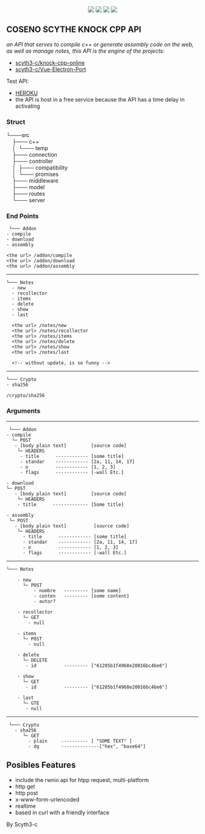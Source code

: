  <div align="center"> 
   <img src="https://img.shields.io/static/v1?label=update in&message=A Week&color=success">
   <img src="https://img.shields.io/static/v1?label=version&message=1.0.0&color=green">
   <img src="https://img.shields.io/static/v1?label=licence&message=MIT&color=red">
   <img src="https://img.shields.io/static/v1?label=CONTRIBUTIONS&message=ALL WELCOME&color=green"> 
 </div>
 
 ## COSENO SCYTHE KNOCK CPP  API 
 
 _an API that serves to compile c++ or generate assembly code on the web, as well as manage notes, this API is the engine of the projects:_
 
- [scyth3-c/knock-cpp-online](https://github.com/scyth3-c/knock-cpp-online) <br>
- [scyth3-c/Vue-Electron-Port](https://github.com/scyth3-c/Vue-Electron-Port) <br/>
 
 Test API: 
  - [HEROKU](https://radiant-dusk-88409.herokuapp.com/) <br>
  - the API is host in a free service because the API has a time delay in activating
 
 ### Struct 
 
 └───src <br/>
 &nbsp;&nbsp;&nbsp;&nbsp;├─── c++<br/>
 &nbsp;&nbsp;&nbsp;&nbsp;│&nbsp;   └─── temp<br/>
 &nbsp;&nbsp;&nbsp;&nbsp;├─── connection<br/>
 &nbsp;&nbsp;&nbsp;&nbsp;├─── controller<br/>
 &nbsp;&nbsp;&nbsp;&nbsp;│&nbsp;   ├─── compatibility<br/>
 &nbsp;&nbsp;&nbsp;&nbsp;│&nbsp;   └─── promises<br/>
 &nbsp;&nbsp;&nbsp;&nbsp;├─── middleware<br/>
 &nbsp;&nbsp;&nbsp;&nbsp;├─── model<br/>
 &nbsp;&nbsp;&nbsp;&nbsp;├─── routes<br/>
 &nbsp;&nbsp;&nbsp;&nbsp;└─── server<br/>
    
   
 ### End Points
    
     └─── Addon
    - compile
    - download 
    - assembly
    
    <the url> /addon/compile
    <the url> /addon/download
    <the url> /addon/assembly
    
   <hr/>
       
    └─── Notes 
      - new
      - recollector
      - items
      - delete
      - show
      - last
      
      <the url> /notes/new
      <the url> /notes/recollector
      <the url> /notes/items
      <the url> /notes/delete
      <the url> /notes/show
      <the url> /notes/last
      
      <!-- without update, is so funny -->
   
    
   <hr/>
   
    └─── Crypto
    - sha256
      
    /crypto/sha256
  
  
  
 ### Arguments
 
  <hr/>
   
     └─── Addon
    - compile
      └─ POST
       - [body plain text]         [source code]
        └─ HEADERS    
         - title      ------------ [some title]
         - standar    ------------ [2a, 11, 14, 17]
         - o          ------------ [1, 2, 3]
         - flags      ------------ [-wall Etc.]
   
    - download 
    └─ POST
       - [body plain text]         [source code]
        └─ HEADERS
        - title      ------------- [Some title]                      
        
    - assembly
     └─ POST
       - [body plain text]          [source code]
        └─ HEADERS    
          - title      ------------ [some title]
          - standar    ------------ [2a, 11, 14, 17]
          - o          ------------ [1, 2, 3]
          - flags      ------------ [-wall Etc.]
         
         
   <hr/>
   
 
    └─── Notes 
    
        - new
          └─ POST 
              - nombre   --------- [some name]
              - conten   --------- [some content]
              - autor?
        
        - recollector
          └─ GET
            - null
          
        - items
          └─ POST
            - null
            
        - delete
          └─ DELETE
           - id          --------- ["61205b1f4968e20016bc4be6"] 
           
        - show
          └─ GET 
           - id          --------- ["61205b1f4968e20016bc4be6"] 
        
        - last
          └─ GTE
           - null
   
   <hr>
   
     └─── Crypto
       - sha256 
          └─ GET
            - plain     ---------- [ "SOME TEXT" ]
            - dg        --------------["hex", "base64"]
 
 
 
## Posibles Features

- include the rwnio api for htpp request, multi-platform
- http get 
- http post
- x-www-form-urlencoded
- realtime
- based in curl with a friendly interface
 
 By Scyth3-c



